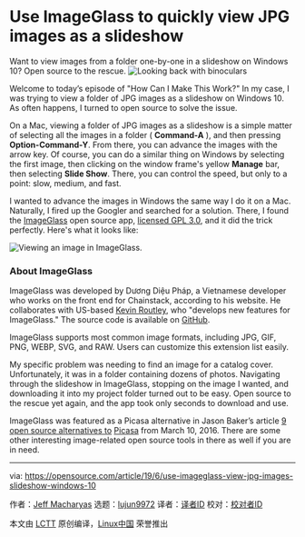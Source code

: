 [#]: collector: (lujun9972)
[#]: translator: ( )
[#]: reviewer: ( )
[#]: publisher: ( )
[#]: url: ( )
[#]: subject: (Use ImageGlass to quickly view JPG images as a slideshow)
[#]: via: (https://opensource.com/article/19/6/use-imageglass-view-jpg-images-slideshow-windows-10)
[#]: author: (Jeff Macharyas https://opensource.com/users/jeffmacharyas)

Use ImageGlass to quickly view JPG images as a slideshow
======
Want to view images from a folder one-by-one in a slideshow on Windows
10? Open source to the rescue.
![Looking back with binoculars][1]

Welcome to today’s episode of "How Can I Make This Work?" In my case, I was trying to view a folder of JPG images as a slideshow on Windows 10. As often happens, I turned to open source to solve the issue.

On a Mac, viewing a folder of JPG images as a slideshow is a simple matter of selecting all the images in a folder ( **Command-A** ), and then pressing **Option-Command-Y**. From there, you can advance the images with the arrow key. Of course, you can do a similar thing on Windows by selecting the first image, then clicking on the window frame's yellow **Manage** bar, then selecting **Slide Show**. There, you can control the speed, but only to a point: slow, medium, and fast.

I wanted to advance the images in Windows the same way I do it on a Mac. Naturally, I fired up the Googler and searched for a solution. There, I found the [ImageGlass][2] open source app, [licensed GPL 3.0][3], and it did the trick perfectly. Here's what it looks like:

![Viewing an image in ImageGlass.][4]

### About ImageGlass

ImageGlass was developed by Dương Diệu Pháp, a Vietnamese developer who works on the front end for Chainstack, according to his website. He collaborates with US-based [Kevin Routley][5], who "develops new features for ImageGlass." The source code is available on [GitHub][6].

ImageGlass supports most common image formats, including JPG, GIF, PNG, WEBP, SVG, and RAW. Users can customize this extension list easily.

My specific problem was needing to find an image for a catalog cover. Unfortunately, it was in a folder containing dozens of photos. Navigating through the slideshow in ImageGlass, stopping on the image I wanted, and downloading it into my project folder turned out to be easy. Open source to the rescue yet again, and the app took only seconds to download and use.

ImageGlass was featured as a Picasa alternative in Jason Baker’s article [9 open source alternatives to][7] [Picasa][7] from March 10, 2016. There are some other interesting image-related open source tools in there as well if you are in need.

--------------------------------------------------------------------------------

via: https://opensource.com/article/19/6/use-imageglass-view-jpg-images-slideshow-windows-10

作者：[Jeff Macharyas][a]
选题：[lujun9972][b]
译者：[译者ID](https://github.com/译者ID)
校对：[校对者ID](https://github.com/校对者ID)

本文由 [LCTT](https://github.com/LCTT/TranslateProject) 原创编译，[Linux中国](https://linux.cn/) 荣誉推出

[a]: https://opensource.com/users/jeffmacharyas
[b]: https://github.com/lujun9972
[1]: https://opensource.com/sites/default/files/styles/image-full-size/public/lead-images/look-binoculars-sight-see-review.png?itok=NOw2cm39 (Looking back with binoculars)
[2]: https://imageglass.org/
[3]: https://github.com/d2phap/ImageGlass/blob/master/LICENSE
[4]: https://opensource.com/sites/default/files/uploads/imageglass-screenshot.png (Viewing an image in ImageGlass.)
[5]: https://github.com/fire-eggs
[6]: https://github.com/d2phap/ImageGlass
[7]: https://opensource.com/alternatives/picasa
